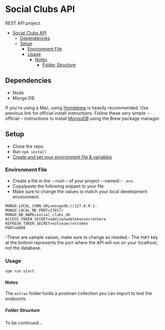 # Social Clubs API

REST API project

- [Social Clubs API](#social-clubs-api)
  - [Dependencies](#dependencies)
  - [Setup](#setup)
    - [Environment File](#environment-file)
    - [Usage](#usage)
      - [Notes](#notes)
        - [Folder Structure](#folder-structure)

## Dependencies

- Node
- Mongo DB

If you're using a Mac, using [Homebrew](https://brew.sh/#install) is heavily recommended. Use previous link for official install instructions.
Follow these very simple --official-- instructions to install [MongoDB](https://docs.mongodb.com/manual/tutorial/install-mongodb-on-os-x/#install-mongodb-community-edition) using the Brew package manager.

## Setup

- Clone the repo
- Run `npm install`
- [Create and set your environment file & variables](#environment-file)

### Environment File

- Create a file in the --root-- of your project --named-- `.env`.
- Copy/paste the following snippet to your file
- Make sure to change the values to match your local development environment.

```.env
MONGO_LOCAL_CONN_URL=mongodb://127.0.0.1:
MONGO_LOCAL_MD_PORT=27017/
MONGO_DB_NAME=social_clubs_db
ACCESS_TOKEN_SECRET=addjsonwebtokensecrethere
REFRESH_TOKEN_SECRET=notsosecrettoken
PORT=8000
```

-These are sample values, make sure to change as needed.-
The `PORT` key at the bottom represents the port where the API will run on your localhost, not the database.

### Usage

`npm run start`

#### Notes

The `extras` folder holds a postman collection you can import to test the endpoints.

##### Folder Structure

To be continued...
